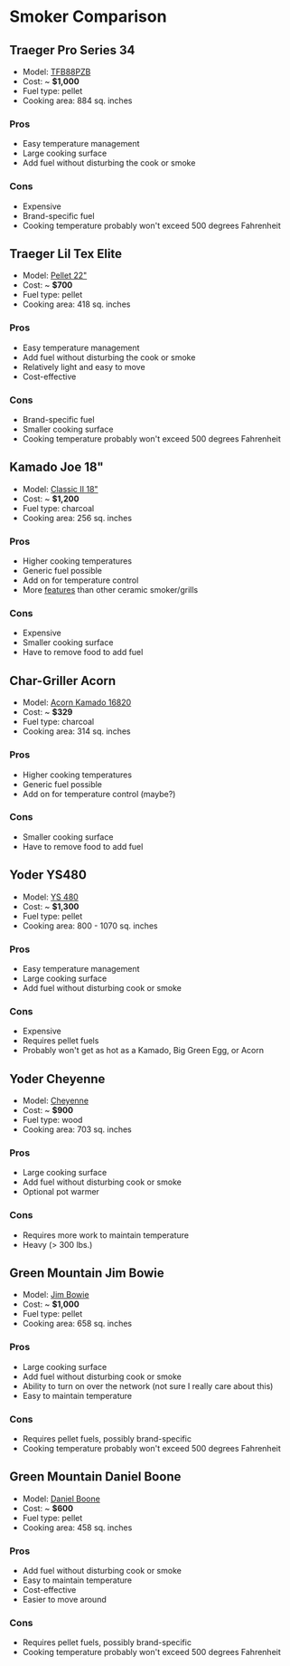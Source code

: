 # Smoker Comparison


## Traeger Pro Series 34

* Model: [TFB88PZB](https://www.traegergrills.com/shop/grills/pro-series/34-bronze/TFB88PZB.html#gclid=CjwKCAjwzoDXBRBbEiwAGZRIeEeYBhivkU1KiO1RZjgQ-1zBuzi7Fym7PPXaGWBy0AbfNKwS7tD3ShoCNKUQAvD_BwE)
* Cost: ~ **$1,000**
* Fuel type: pellet
* Cooking area: 884 sq. inches

### Pros

* Easy temperature management
* Large cooking surface
* Add fuel without disturbing the cook or smoke

### Cons

* Expensive
* Brand-specific fuel
* Cooking temperature probably won't exceed 500 degrees Fahrenheit

## Traeger Lil Tex Elite

* Model: [Pellet 22"](https://www.traegergrills.com/shop/grills/elite-series/lil-tex/TFB42LZBO.html)
* Cost: ~ **$700**
* Fuel type: pellet
* Cooking area: 418 sq. inches

### Pros

* Easy temperature management
* Add fuel without disturbing the cook or smoke
* Relatively light and easy to move
* Cost-effective

### Cons

* Brand-specific fuel
* Smaller cooking surface
* Cooking temperature probably won't exceed 500 degrees Fahrenheit

## Kamado Joe 18"

* Model: [Classic II 18"](http://www.kamadojoe.com/grills/classic-18/#1460479123583-99b2c8f9-9b46)
* Cost: ~ **$1,200**
* Fuel type: charcoal
* Cooking area: 256 sq. inches

### Pros

* Higher cooking temperatures
* Generic fuel possible
* Add on for temperature control
* More [features](https://www.bbqguys.com/bbq-learning-center/comparisons/big-green-egg-vs-kamado-joe) than other ceramic smoker/grills

### Cons

* Expensive
* Smaller cooking surface
* Have to remove food to add fuel

## Char-Griller Acorn

* Model: [Acorn Kamado 16820](https://www.chargriller.com/collections/kamado-grills/products/akorn-kamado-16820)
* Cost: ~ **$329**
* Fuel type: charcoal
* Cooking area: 314 sq. inches

### Pros

* Higher cooking temperatures
* Generic fuel possible
* Add on for temperature control (maybe?)

### Cons

* Smaller cooking surface
* Have to remove food to add fuel

## Yoder YS480

* Model: [YS 480](https://www.yodersmokers.com/ys480-pellet-grill.html)
* Cost: ~ **$1,300**
* Fuel type: pellet
* Cooking area: 800 - 1070 sq. inches

### Pros

* Easy temperature management
* Large cooking surface
* Add fuel without disturbing cook or smoke

### Cons

* Expensive
* Requires pellet fuels
* Probably won't get as hot as a Kamado, Big Green Egg, or Acorn

## Yoder Cheyenne

* Model: [Cheyenne](https://www.yodersmokers.com/cheyenne.html)
* Cost: ~ **$900**
* Fuel type: wood
* Cooking area: 703 sq. inches

### Pros

* Large cooking surface
* Add fuel without disturbing cook or smoke
* Optional pot warmer

### Cons

* Requires more work to maintain temperature
* Heavy (> 300 lbs.)

## Green Mountain Jim Bowie

* Model: [Jim Bowie](https://greenmountaingrills.com/products/grills/jim-bowie-pellet-grill-wifi/)
* Cost: ~ **$1,000**
* Fuel type: pellet
* Cooking area: 658 sq. inches

### Pros

* Large cooking surface
* Add fuel without disturbing cook or smoke
* Ability to turn on over the network (not sure I really care about this)
* Easy to maintain temperature

### Cons

* Requires pellet fuels, possibly brand-specific
* Cooking temperature probably won't exceed 500 degrees Fahrenheit

## Green Mountain Daniel Boone

* Model: [Daniel Boone](https://greenmountaingrills.com/products/grills/daniel-boone-pellet-grill-non-wifi-blk/)
* Cost: ~ **$600**
* Fuel type: pellet
* Cooking area: 458 sq. inches

### Pros

* Add fuel without disturbing cook or smoke
* Easy to maintain temperature
* Cost-effective
* Easier to move around

### Cons

* Requires pellet fuels, possibly brand-specific
* Cooking temperature probably won't exceed 500 degrees Fahrenheit
